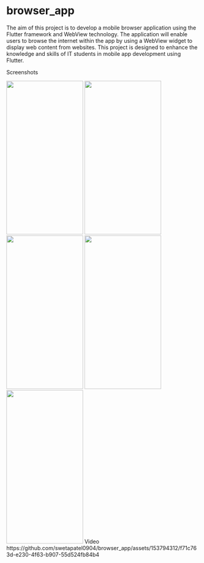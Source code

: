 # browser_app


The aim of this project is to develop a mobile browser application using the Flutter framework
and WebView technology. The application will enable users to browse the internet within the app
by using a WebView widget to display web content from websites. This project is designed to
enhance the knowledge and skills of IT students in mobile app development using Flutter.

Screenshots

<p>
  <img src = "https://github.com/swetapatel0904/browser_app/assets/153794312/ab52d74e-2269-40f6-b329-00351207af7a" height="400px" width="200px"/>
  <img src = "https://github.com/swetapatel0904/browser_app/assets/153794312/9983a7a6-7695-4314-b090-1cf39dcc1535" height="400px" width="200px"/>
  <img src = "https://github.com/swetapatel0904/browser_app/assets/153794312/a358c689-aff1-4e43-a95d-650e231ef037" height="400px" width="200px"/>
  <img src = "https://github.com/swetapatel0904/browser_app/assets/153794312/12f4be7d-c986-47e3-a6a9-e3f70a501909" height="400px" width="200px"/>
  <img src = "https://github.com/swetapatel0904/browser_app/assets/153794312/090f0183-fc58-46bb-bf1d-349f577d85d7" height="400px" width="200px"/>
Video
https://github.com/swetapatel0904/browser_app/assets/153794312/f71c763d-e230-4f63-b907-55d524fb84b4
</p>

